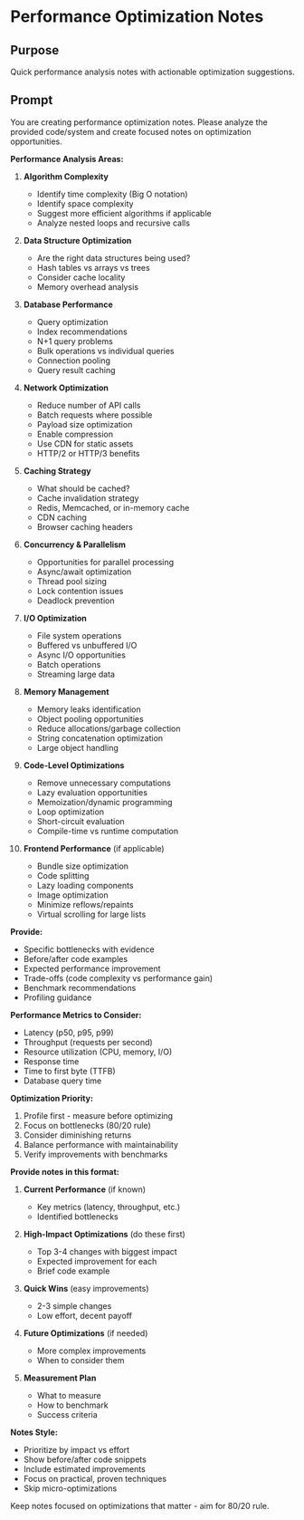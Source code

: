 # Performance Optimization Notes

## Purpose
Quick performance analysis notes with actionable optimization suggestions.

## Prompt

You are creating performance optimization notes. Please analyze the provided code/system and create focused notes on optimization opportunities.

**Performance Analysis Areas:**

1. **Algorithm Complexity**
   - Identify time complexity (Big O notation)
   - Identify space complexity
   - Suggest more efficient algorithms if applicable
   - Analyze nested loops and recursive calls

2. **Data Structure Optimization**
   - Are the right data structures being used?
   - Hash tables vs arrays vs trees
   - Consider cache locality
   - Memory overhead analysis

3. **Database Performance**
   - Query optimization
   - Index recommendations
   - N+1 query problems
   - Bulk operations vs individual queries
   - Connection pooling
   - Query result caching

4. **Network Optimization**
   - Reduce number of API calls
   - Batch requests where possible
   - Payload size optimization
   - Enable compression
   - Use CDN for static assets
   - HTTP/2 or HTTP/3 benefits

5. **Caching Strategy**
   - What should be cached?
   - Cache invalidation strategy
   - Redis, Memcached, or in-memory cache
   - CDN caching
   - Browser caching headers

6. **Concurrency & Parallelism**
   - Opportunities for parallel processing
   - Async/await optimization
   - Thread pool sizing
   - Lock contention issues
   - Deadlock prevention

7. **I/O Optimization**
   - File system operations
   - Buffered vs unbuffered I/O
   - Async I/O opportunities
   - Batch operations
   - Streaming large data

8. **Memory Management**
   - Memory leaks identification
   - Object pooling opportunities
   - Reduce allocations/garbage collection
   - String concatenation optimization
   - Large object handling

9. **Code-Level Optimizations**
   - Remove unnecessary computations
   - Lazy evaluation opportunities
   - Memoization/dynamic programming
   - Loop optimization
   - Short-circuit evaluation
   - Compile-time vs runtime computation

10. **Frontend Performance** (if applicable)
    - Bundle size optimization
    - Code splitting
    - Lazy loading components
    - Image optimization
    - Minimize reflows/repaints
    - Virtual scrolling for large lists

**Provide:**
- Specific bottlenecks with evidence
- Before/after code examples
- Expected performance improvement
- Trade-offs (code complexity vs performance gain)
- Benchmark recommendations
- Profiling guidance

**Performance Metrics to Consider:**
- Latency (p50, p95, p99)
- Throughput (requests per second)
- Resource utilization (CPU, memory, I/O)
- Response time
- Time to first byte (TTFB)
- Database query time

**Optimization Priority:**
1. Profile first - measure before optimizing
2. Focus on bottlenecks (80/20 rule)
3. Consider diminishing returns
4. Balance performance with maintainability
5. Verify improvements with benchmarks

**Provide notes in this format:**

1. **Current Performance** (if known)
   - Key metrics (latency, throughput, etc.)
   - Identified bottlenecks

2. **High-Impact Optimizations** (do these first)
   - Top 3-4 changes with biggest impact
   - Expected improvement for each
   - Brief code example

3. **Quick Wins** (easy improvements)
   - 2-3 simple changes
   - Low effort, decent payoff

4. **Future Optimizations** (if needed)
   - More complex improvements
   - When to consider them

5. **Measurement Plan**
   - What to measure
   - How to benchmark
   - Success criteria

**Notes Style:**
- Prioritize by impact vs effort
- Show before/after code snippets
- Include estimated improvements
- Focus on practical, proven techniques
- Skip micro-optimizations

Keep notes focused on optimizations that matter - aim for 80/20 rule.

